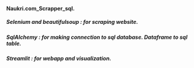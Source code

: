 #### Naukri.com_Scrapper_sql.
##### Selenium and beautifulsoup : for scraping website.
##### SqlAlchemy : for making connection to sql database. Dataframe to sql table.
##### Streamlit : for webapp and visualization.
